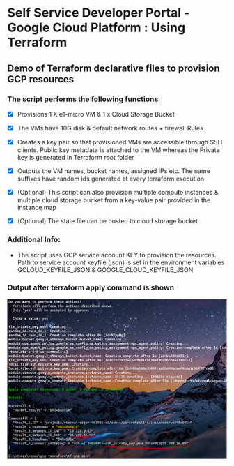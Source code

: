 # Self Service Developer Portal - Google Cloud Platform : Using Terraform
## Demo of Terraform declarative files to provision GCP resources

### The script performs the following functions 
- [x] Provisions 1 X e1-micro VM & 1 x Cloud Storage Bucket
- [x] The VMs have 10G disk & default network routes + firewall Rules
- [x] Creates a key pair so that provisioned VMs are accessible through SSH clients. Public key metadata is attached to the VM whereas the Private key is generated in Terraform root folder
- [x] Outputs the VM names, bucket names, assigned IPs etc. The name suffixes have random ids generated at every terraform execution
- [x] (Optional) This script can also provision multiple compute instances & multiple cloud storage bucket from a key-value pair provided in the instance map
- [x] (Optional) The state file can be hosted to cloud storage bucket


### Additional Info:

- The script uses GCP service account KEY to provision the resources. Path to service account keyfile (json) is set in the environment variables GCLOUD_KEYFILE_JSON & GOOGLE_CLOUD_KEYFILE_JSON


### Output after terraform apply command is shown 

![alt text](image.png)

